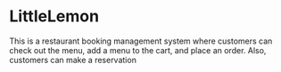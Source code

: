 # LittleLemon
This is a restaurant booking management system where customers can check out the menu, add a menu to the cart, and place an order. Also, customers can make a reservation
